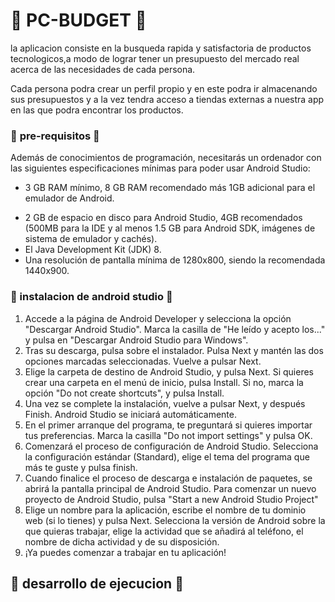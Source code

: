 # :iphone: PC-BUDGET :iphone:
la aplicacion consiste en la busqueda rapida y satisfactoria de productos tecnologicos,a modo de lograr tener un presupuesto del mercado real acerca de las necesidades de cada persona.

Cada persona podra crear un perfil propio y en este podra ir almacenando sus presupuestos y a la vez tendra acceso a tiendas externas a nuestra app en las que podra encontrar los productos.

 ### :pencil: **pre-requisitos** :pencil:

Además de conocimientos de programación, necesitarás un ordenador con las siguientes especificaciones mínimas para poder usar Android Studio:

* 3 GB RAM mínimo, 8 GB RAM recomendado más 1GB adicional para el emulador de Android.
+ 2 GB de espacio en disco para Android Studio, 4GB recomendados (500MB para la IDE y al menos 1.5 GB para Android SDK, imágenes de sistema de emulador y cachés).
+ El Java Development Kit (JDK) 8.
+ Una resolución de pantalla mínima de 1280x800, siendo la recomendada 1440x900.


### :hammer: instalacion de android studio :hammer:
1. Accede a la página de Android Developer y selecciona la opción "Descargar Android Studio". Marca la casilla de "He leído y acepto los..." y pulsa en "Descargar Android Studio para Windows".
2. Tras su descarga, pulsa sobre el instalador. Pulsa Next y mantén las dos opciones marcadas seleccionadas. Vuelve a pulsar Next.
3. Elige la carpeta de destino de Android Studio, y pulsa Next. Si quieres crear una carpeta en el menú de inicio, pulsa Install. Si no, marca la opción "Do not create shortcuts", y pulsa Install.
4. Una vez se complete la instalación, vuelve a pulsar Next, y después Finish. Android Studio se iniciará automáticamente.
5. En el primer arranque del programa, te preguntará si quieres importar tus preferencias. Marca la casilla "Do not import settings" y pulsa OK.
6. Comenzará el proceso de configuración de Android Studio. Selecciona la configuración estándar (Standard), elige el tema del programa que más te guste y pulsa finish.
7. Cuando finalice el proceso de descarga e instalación de paquetes, se abrirá la pantalla principal de Android Studio. Para comenzar un nuevo proyecto de Android Studio, pulsa "Start a new Android Studio Project"
8. Elige un nombre para la aplicación, escribe el nombre de tu dominio web (si lo tienes) y pulsa Next. Selecciona la versión de Android sobre la que quieras trabajar, elige la actividad que se añadirá al teléfono, el nombre de dicha actividad y de su disposición.
9. ¡Ya puedes comenzar a trabajar en tu aplicación!

## :wrench: desarrollo de ejecucion :wrench:
